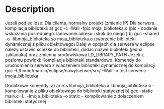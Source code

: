 # Description 
Jezeli pod eclipse:
	Dla clienta, normalny projekt (zmienic IP)
	Dla serwera, kompilacja biblioteki:
	a) gcc -c -Wall -fpic moja_biblioteka.c (pic - dodanie wskazania posredniego. ladowanie adresu i skok do niego )
	b) gcc -shared -o -libmoja_biblioteka.so moja_biblioteka.o (tworzenie biblioteki dynamicznej z pliku obiektowego)
	Dalej w opcjach dla serwera w eclipse nalezy ustawic sciezke do biblioteki, dodac nazwe biblioteki (jedna zakladaka) oraz zmienna 
	srodowiskowa LD_LIBRARY_PATH
Jezeli z poziomu powloki:
	Kompilacja biblioteki standardowo.
	Komendy do uruchomienia serwera z wlaczeniem biblioteki dynamicznej do kompilacji:
	gcc -L/home/marcin/eclipse/nowy/serwer/src/ -Wall -o test serwer.c -lmoja_biblioteka

Dodatkowe komendy:
	a) ar rcs libmoja_biblioteka.a libmoja_biblioteka.o - kompilowanie z pliku obiektowego do biblioteki statycznej
	b) gcc -static main.c -L. -lmoja_biblioteka -o static - kompilowanie z dolaczeniem biblioteki statycznej

